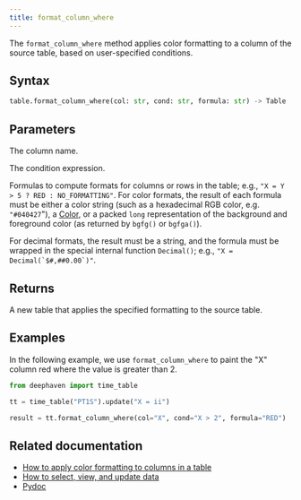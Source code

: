 ```yaml
---
title: format_column_where
---
```


The `format_column_where` method applies color formatting to a column of the source table, based on user-specified conditions.

## Syntax

```python syntax
table.format_column_where(col: str, cond: str, formula: str) -> Table
```

## Parameters

<ParamTable>
<Param name="col" type="str">

The column name.

</Param>
<Param name="cond" type="str">

The condition expression.

</Param>
<Param name="formula" type="str">

Formulas to compute formats for columns or rows in the table; e.g., `"X = Y > 5 ? RED : NO_FORMATTING"`.
For color formats, the result of each formula must be either a color string (such as a hexadecimal RGB color,
e.g. `"#040427`"), a [Color](/core/javadoc/io/deephaven/gui/color/Color.html), or a packed `long`
representation of the background and foreground color (as returned by `bgfg()` or `bgfga()`).

For decimal formats, the result must be a string, and the formula must be wrapped in the special internal
function `Decimal()`; e.g., ``"X = Decimal(`$#,##0.00`)"``.

</Param>
</ParamTable>

## Returns

A new table that applies the specified formatting to the source table.

## Examples

In the following example, we use `format_column_where` to paint the "X" column red where the value is greater than 2.

```python order=result,tt
from deephaven import time_table

tt = time_table("PT1S").update("X = ii")

result = tt.format_column_where(col="X", cond="X > 2", formula="RED")
```

## Related documentation

- [How to apply color formatting to columns in a table](../../../how-to-guides/format-columns.md)
- [How to select, view, and update data](../../../how-to-guides/use-select-view-update.md)
- [Pydoc](/core/pydoc/code/deephaven.table.html#deephaven.table.Table.format_column_where)
